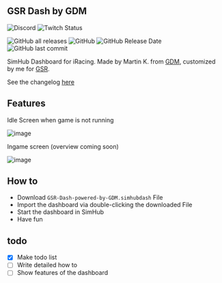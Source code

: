 ## GSR Dash by GDM
![Discord](https://img.shields.io/discord/170289352604254217?label=discord&logo=discord) ![Twitch Status](https://img.shields.io/twitch/status/germansimracing?logo=twitch)

![GitHub all releases](https://img.shields.io/github/downloads/moddok/GSR-Dash-by-GDM/total) ![GitHub](https://img.shields.io/github/license/moddok/gsr-dash-by-gdm) ![GitHub Release Date](https://img.shields.io/github/release-date/moddok/gsr-dash-by-gdm) ![GitHub last commit](https://img.shields.io/github/last-commit/moddok/gsr-dash-by-gdm) 


SimHub Dashboard for iRacing.
Made by Martin K. from [GDM](http://glowingdiscmotorsport.de/), customized by me for [GSR](https://discord.gg/GSR).

See the changelog [here](https://github.com/moddok/GSR-Dash-by-GDM/releases)

Features
------
Idle Screen when game is not running

![image](https://github.com/moddok/GSR-Dash-by-GDM/blob/main/src/images/screen_idle.png)

Ingame screen (overview coming soon)

![image](https://github.com/moddok/GSR-Dash-by-GDM/blob/main/src/images/screen_ingame.png)


How to
------
* Download `GSR-Dash-powered-by-GDM.simhubdash` File
* Import the dashboard via double-clicking the downloaded File
* Start the dashboard in SimHub
* Have fun

todo
------
- [x] Make todo list
- [ ] Write detailed how to
- [ ] Show features of the dashboard
